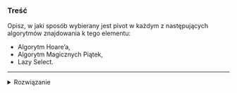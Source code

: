 ### Treść
Opisz, w jaki sposób wybierany jest pivot w każdym z następujących algorytmów znajdowania k tego elementu:
* Algorytm Hoare’a,
* Algorytm Magicznych Piątek,
* Lazy Select.

------
<details><summary>Rozwiązanie</summary>

## Algorytm Hoare'a
```
Pivot wybierany jest losowo
(być może używając mediany z małej próbki (np. 3 elementy)).
Jest małe prawdopodobieństwo, że przy każdej iteracji podział
będzie fatalny. W końcu podział będzie dość dobry i problem się zredukuje.

Jeśli podział 3/4 i 1/4 [ooooooooo][ooo]
uważamy za dość dobry, to prawdopodobieństwo, że podział
będzie dość dobry wynosi 1/2, co implikuje, że prawdopodobieństwo,
że przy kolejnych 7 wyborach podział będzie cały czas zły wynosi
1/2*1/2*...*1/2 = 1/128 = 1%
```
## Algorytm magicznych piątek
```
Dzielimy elementy na grupy pięcioelementowe i wybieramy
medianę ze zbioru dokładnych median piątek.
To gwarantuje, że najgorszy podział będzie wynosił 7/10 i 3/10
```

## Lazy Select
```
Lazy Select nie wybiera pivota.
Wybiera małą próbkę elementów LOSOWO.
```
<p>
    
